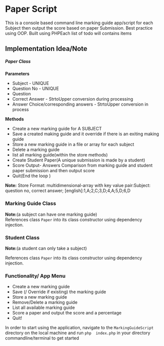 # Paper Script

This is a console based command line marking guide app/script for each Subject then output the score based on paper Submission.  Best practice using OOP. Built using PHPEach list of todo will contains items<br>
## Implementation Idea/Note
##### Paper Class
**Parameters**<br>
- Subject - UNIQUE<br>
- Question No - UNIQUE<br>
- Question <br>
- Correct Answer - StrtoUpper conversion during processing
- Answer Choice/corresponding answers - StrtoUpper  conversion in process<br>


**Methods**
- Create a new marking guide for A SUBJECT
- Save a created making guide and it  override if there is an exiting making guide
- Store a new marking guide in a file or array for each subject
- Delete a marking guide
- list all marking guide(within the store methods)
- Create Student Paper(A unique submission is made by a student)
- Score Output- Answers Comparison from marking guide and student paper submission and then output score
- Quit(End the loop )

**Note:** Store Format: multidimensional-array with key value pair:Subject: question no, correct answer;
[english]:1,A;2,C;3,D;4,A;5,D;6,D

### Marking Guide Class 
**Note:**(a subject can have one marking guide)<br>
References class `Paper` into its class constructor  using dependency injection. 
### Student Class
**Note:**(a student can only take a subject)<br>

References class `Paper` into its class constructor  using dependency injection. 

### Functionality/ App Menu
 - Create a new marking guide
 - Save (/ Override if existing) the marking guide
 - Store a new marking guide 
 - Remove/Delete a marking guide
 - List all available marking guide
 - Score a paper and output the score and a percentage
 - Quit!

In order to start using the application, navigate to the `MarkingGuideScript` directory on the local machine and run `php  index.php` in your directory commandline/terminal to get started
